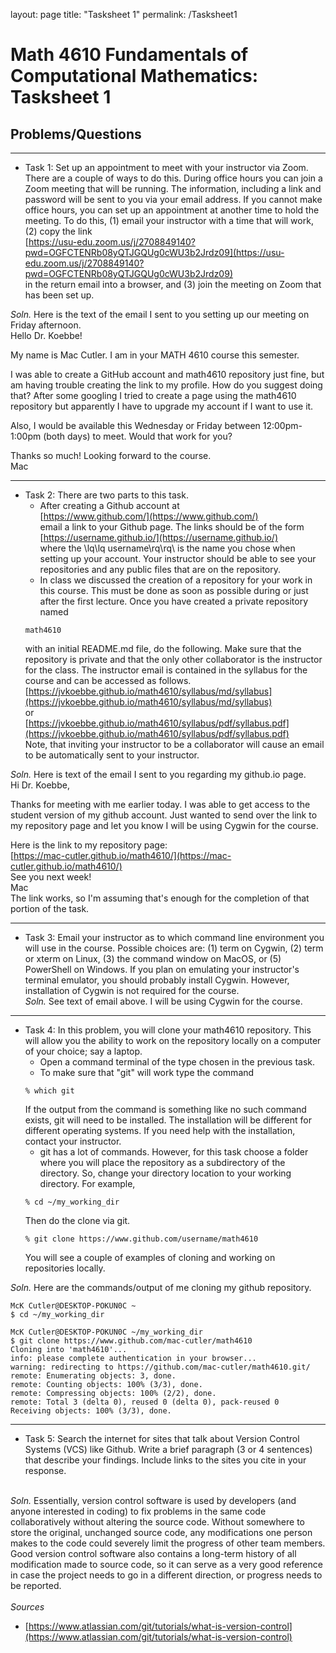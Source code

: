 layout: page
title: "Tasksheet 1"
permalink: /Tasksheet1

# Math 4610 Fundamentals of Computational Mathematics: Tasksheet 1
## Problems/Questions
---
- Task 1: Set up an appointment to meet with your instructor via Zoom. There are a couple of ways to do this. During office hours you can join a Zoom meeting that will be running. The information, including a link and password will be sent to you via your email address. If you cannot make office hours, you can set up an appointment at another time to hold the meeting. To do this, (1) email your instructor with a time that will work, (2) copy the link 
\
[https://usu-edu.zoom.us/j/2708849140?pwd=OGFCTENRb08yQTJGQUg0cWU3b2Jrdz09](https://usu-edu.zoom.us/j/2708849140?pwd=OGFCTENRb08yQTJGQUg0cWU3b2Jrdz09)
\
in the return email into a browser, and (3) join the meeting on Zoom that has been set up.

_Soln._ Here is the text of the email I sent to you setting up our meeting on Friday afternoon. 
\
Hello Dr. Koebbe! 

My name is Mac Cutler. I am in your MATH 4610 course this semester. 

I was able to create a GitHub account and math4610 repository just fine, but am having trouble creating the link to my profile. How do you suggest doing that? After some googling I tried to create a page using the math4610 repository but apparently I have to upgrade my account if I want to use it. 

Also, I would be available this Wednesday or Friday between 12:00pm-1:00pm (both days) to meet. Would that work for you?  

Thanks so much! Looking forward to the course.
\
Mac

---
- Task 2: There are two parts to this task.
  - After creating a Github account at
  \
  [https://www.github.com/](https://www.github.com/)
  \
  email a link to your Github page. The links should be of the form
  \
  [https://username.github.io/](https://username.github.io/)
  \
  where the \lq\lq username\rq\rq\ is the name you chose when setting up your account. Your instructor should be able to see your repositories and any public files that are on the repository.
  - In class we discussed the creation of a repository for your work in this course. This must be done as soon as possible during or just after the first lecture. Once you have created a private repository named
  ```
  math4610
  ```
  with an initial README.md file, do the following. Make sure that the repository is private and that the only other collaborator is the instructor for the class. The instructor email is contained in the syllabus for the course and can be accessed as follows.
  \
  [https://jvkoebbe.github.io/math4610/syllabus/md/syllabus](https://jvkoebbe.github.io/math4610/syllabus/md/syllabus)
  \
  or
  \
  [https://jvkoebbe.github.io/math4610/syllabus/pdf/syllabus.pdf](https://jvkoebbe.github.io/math4610/syllabus/pdf/syllabus.pdf)
  \
  Note, that inviting your instructor to be a collaborator will cause an email to be automatically sent to your instructor.
  
_Soln._ Here is text of the email I sent to you regarding my github.io page. 
\
Hi Dr. Koebbe,

Thanks for meeting with me earlier today. I was able to get access to the student version of my github account. Just wanted to send over the link to my repository page and let you know I will be using Cygwin for the course.

Here is the link to my repository page:
\
[https://mac-cutler.github.io/math4610/](https://mac-cutler.github.io/math4610/)
\
See you next week!
\
Mac
\
The link works, so I'm assuming that's enough for the completion of that portion of the task. 

---
- Task 3: Email your instructor as to which command line environment you will use in the course. Possible choices are: (1) term on Cygwin, (2) term or xterm on Linux, (3) the command window on MacOS, or (5) PowerShell on Windows. If you plan on emulating your instructor's terminal emulator, you should probably install Cygwin. However, installation of Cygwin is not required for the course.
\
_Soln._ See text of email above. I will be using Cygwin for the course. 
---
- Task 4: In this problem, you will clone your math4610 repository. This will allow you the ability to work on the repository locally on a computer of your choice; say a laptop.
  - Open a command terminal of the type chosen in the previous task.
  - To make sure that "git" will work type the command
  ```
  % which git
  ```
  If the output from the command is something like no such command exists, git will need to be installed. The installation will be different for different operating systems. If you need help with the installation, contact your instructor.
  - git has a lot of commands. However, for this task choose a folder where you will place the repository as a subdirectory of the directory. So, change your directory location to your working directory. For example,
  ```
  % cd ~/my_working_dir
  ```
  Then do the clone via git.
  ```
  % git clone https://www.github.com/username/math4610
  ```
  You will see a couple of examples of cloning and working on repositories locally.

_Soln._ Here are the commands/output of me cloning my github repository. 
```
McK Cutler@DESKTOP-POKUN0C ~
$ cd ~/my_working_dir

McK Cutler@DESKTOP-POKUN0C ~/my_working_dir
$ git clone https://www.github.com/mac-cutler/math4610
Cloning into 'math4610'...
info: please complete authentication in your browser...
warning: redirecting to https://github.com/mac-cutler/math4610.git/
remote: Enumerating objects: 3, done.
remote: Counting objects: 100% (3/3), done.
remote: Compressing objects: 100% (2/2), done.
remote: Total 3 (delta 0), reused 0 (delta 0), pack-reused 0
Receiving objects: 100% (3/3), done.
```
--- 
- Task 5: Search the internet for sites that talk about Version Control Systems (VCS) like Github. Write a brief paragraph (3 or 4 sentences) that describe 
your findings. Include links to the sites you cite in your response. 

\
_Soln._ Essentially, version control software is used by developers (and anyone interested in coding) to fix problems in the same code collaboratively without 
altering the source code. Without somewhere to store the original, unchanged source code, any modifications one person 
makes to the code could severely limit the progress of other team members. Good version control software also contains a long-term history of all modification made 
to source code, so it can serve as a very good reference in case the project needs to go in a different direction, or progress needs to be reported.  
\
_Sources_
- [https://www.atlassian.com/git/tutorials/what-is-version-control](https://www.atlassian.com/git/tutorials/what-is-version-control)
